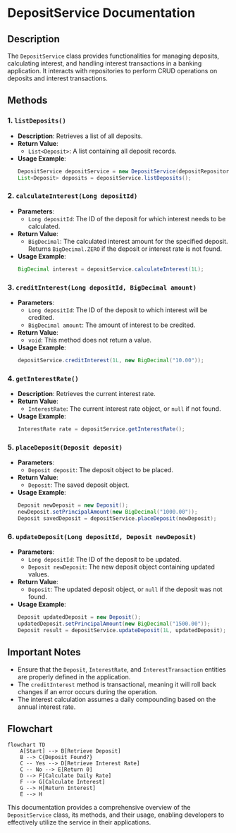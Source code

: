 # DepositService Documentation

## Description
The `DepositService` class provides functionalities for managing deposits, calculating interest, and handling interest transactions in a banking application. It interacts with repositories to perform CRUD operations on deposits and interest transactions.

## Methods

### 1. `listDeposits()`
- **Description**: Retrieves a list of all deposits.
- **Return Value**: 
  - `List<Deposit>`: A list containing all deposit records.
- **Usage Example**:
  ```java
  DepositService depositService = new DepositService(depositRepository, interestRateRepository, transactionRepository);
  List<Deposit> deposits = depositService.listDeposits();
  ```

### 2. `calculateInterest(Long depositId)`
- **Parameters**:
  - `Long depositId`: The ID of the deposit for which interest needs to be calculated.
- **Return Value**: 
  - `BigDecimal`: The calculated interest amount for the specified deposit. Returns `BigDecimal.ZERO` if the deposit or interest rate is not found.
- **Usage Example**:
  ```java
  BigDecimal interest = depositService.calculateInterest(1L);
  ```

### 3. `creditInterest(Long depositId, BigDecimal amount)`
- **Parameters**:
  - `Long depositId`: The ID of the deposit to which interest will be credited.
  - `BigDecimal amount`: The amount of interest to be credited.
- **Return Value**: 
  - `void`: This method does not return a value.
- **Usage Example**:
  ```java
  depositService.creditInterest(1L, new BigDecimal("10.00"));
  ```

### 4. `getInterestRate()`
- **Description**: Retrieves the current interest rate.
- **Return Value**: 
  - `InterestRate`: The current interest rate object, or `null` if not found.
- **Usage Example**:
  ```java
  InterestRate rate = depositService.getInterestRate();
  ```

### 5. `placeDeposit(Deposit deposit)`
- **Parameters**:
  - `Deposit deposit`: The deposit object to be placed.
- **Return Value**: 
  - `Deposit`: The saved deposit object.
- **Usage Example**:
  ```java
  Deposit newDeposit = new Deposit();
  newDeposit.setPrincipalAmount(new BigDecimal("1000.00"));
  Deposit savedDeposit = depositService.placeDeposit(newDeposit);
  ```

### 6. `updateDeposit(Long depositId, Deposit newDeposit)`
- **Parameters**:
  - `Long depositId`: The ID of the deposit to be updated.
  - `Deposit newDeposit`: The new deposit object containing updated values.
- **Return Value**: 
  - `Deposit`: The updated deposit object, or `null` if the deposit was not found.
- **Usage Example**:
  ```java
  Deposit updatedDeposit = new Deposit();
  updatedDeposit.setPrincipalAmount(new BigDecimal("1500.00"));
  Deposit result = depositService.updateDeposit(1L, updatedDeposit);
  ```

## Important Notes
- Ensure that the `Deposit`, `InterestRate`, and `InterestTransaction` entities are properly defined in the application.
- The `creditInterest` method is transactional, meaning it will roll back changes if an error occurs during the operation.
- The interest calculation assumes a daily compounding based on the annual interest rate.

## Flowchart
```mermaid
flowchart TD
    A[Start] --> B[Retrieve Deposit]
    B --> C{Deposit Found?}
    C -- Yes --> D[Retrieve Interest Rate]
    C -- No --> E[Return 0]
    D --> F[Calculate Daily Rate]
    F --> G[Calculate Interest]
    G --> H[Return Interest]
    E --> H
```

This documentation provides a comprehensive overview of the `DepositService` class, its methods, and their usage, enabling developers to effectively utilize the service in their applications.